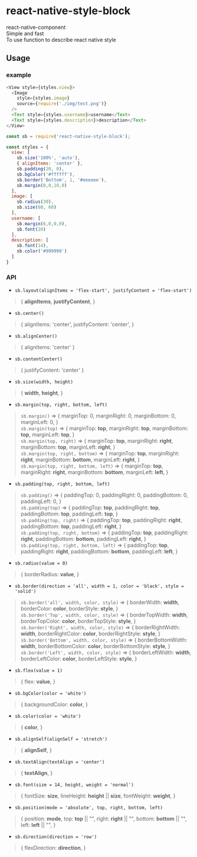 # react-native-style-block
react-native-component  
Simple and fast  
To use function to describe react native style  

## Usage

### example
```javascript
<View style={styles.view}>
  <Image
    style={styles.image}
    source={require('./img/test.png')}
  />
  <Text style={styles.username}>username</Text>
  <Text style={styles.description}>description</Text>
</View>
```

```javascript
const sb = require('react-native-style-block');

const styles = {
  view: [
    sb.size('100%', 'auto'),
    { alignItems: 'center' },
    sb.padding(20, 0),
    sb.bgColor('#ffffff'),
    sb.border('Bottom', 1, '#eeeeee'),
    sb.margin(0,0,10,0)
  ],
  image: [
    sb.radius(30),
    sb.size(60, 60)
  ],
  username: [
    sb.margin(6,0,0,0),
    sb.font(20)
  ],
  description: [
    sb.font(14),
    sb.color('#999999')
  ]
}
```

### API

- `sb.layout(alignItems = 'flex-start', justifyContent = 'flex-start')`
> {
  **alignItems**,
  **justifyContent**,
}

- `sb.center()`
> {
  alignItems: 'center',
  justifyContent: 'center',
}

- `sb.alignCenter()`
> {
  alignItems: 'center'
}

- `sb.contentCenter()`
> {
  justifyContent: 'center'
}

- `sb.size(width, height)`
> {
  **width**,
  **height**,
}

- `sb.margin(top, right, bottom, left)`
> `sb.margin()` => {
  marginTop: 0,
  marginRight: 0,
  marginBottom: 0,
  marginLeft: 0,
}  
> `sb.margin(top)` => {
  marginTop: **top**,
  marginRight: **top**,
  marginBottom: **top**,
  marginLeft: **top**,
}  
> `sb.margin(top, right)` => {
  marginTop: **top**,
  marginRight: **right**,
  marginBottom: **top**,
  marginLeft: **right**,
}  
> `sb.margin(top, right, bottom)` => {
  marginTop: **top**,
  marginRight: **right**,
  marginBottom: **bottom**,
  marginLeft: **right**,
}  
> `sb.margin(top, right, bottom, left)` => {
  marginTop: **top**,
  marginRight: **right**,
  marginBottom: **bottom**,
  marginLeft: **left**,
}

- `sb.padding(top, right, bottom, left)`
> `sb.padding()` => {
  paddingTop: 0,
  paddingRight: 0,
  paddingBottom: 0,
  paddingLeft: 0,
}  
> `sb.padding(top)` => {
  paddingTop: **top**,
  paddingRight: **top**,
  paddingBottom: **top**,
  paddingLeft: **top**,
}  
> `sb.padding(top, right)` => {
  paddingTop: **top**,
  paddingRight: **right**,
  paddingBottom: **top**,
  paddingLeft: **right**,
}  
> `sb.padding(top, right, bottom)` => {
  paddingTop: **top**,
  paddingRight: **right**,
  paddingBottom: **bottom**,
  paddingLeft: **right**,
}  
> `sb.padding(top, right, bottom, left)` => {
  paddingTop: **top**,
  paddingRight: **right**,
  paddingBottom: **bottom**,
  paddingLeft: **left**,
}

- `sb.radius(value = 0)`
> {
  borderRadius: **value**,
}

- `sb.border(direction = 'all', width = 1, color = 'black', style = 'solid')`
> `sb.border('all', width, color, style)` => {
  borderWidth: **width**,
  borderColor: **color**,
  borderStyle: **style**,
}  
> `sb.border('Top', width, color, style)` => {
  borderTopWidth: **width**,
  borderTopColor: **color**,
  borderTopStyle: **style**,
}  
> `sb.border('Right', width, color, style)` => {
  borderRightWidth: **width**,
  borderRightColor: **color**,
  borderRightStyle: **style**,
}  
> `sb.border('Bottom', width, color, style)` => {
  borderBottomWidth: **width**,
  borderBottomColor: **color**,
  borderBottomStyle: **style**,
}  
> `sb.border('Left', width, color, style)` => {
  borderLeftWidth: **width**,
  borderLeftColor: **color**,
  borderLeftStyle: **style**,
}

- `sb.flex(value = 1)`
> {
  flex: **value**,
}

- `sb.bgColor(color = 'white')`
> {
  backgroundColor: **color**,
}

- `sb.color(color = 'white')`
> {
  **color**,
}

- `sb.alignSelf(alignSelf = 'stretch')`
> {
  **alignSelf**,
}

- `sb.textAlign(textAlign = 'center')`
> {
  **textAlign**,
}

- `sb.font(size = 14, height, weight = 'normal')`
> {
  fontSize: **size**,
  lineHeight: **height** || **size**,
  fontWeight: **weight**,
}

- `sb.position(mode = 'absolute', top, right, bottom, left)`
> {
  position: **mode**,
  top: **top** || "",
  right: **right** || "",
  bottom: **bottom** || "",
  left: **left** || "",
}

- `sb.direction(direction = 'row')`
> {
  flexDirection: **direction**,
}
